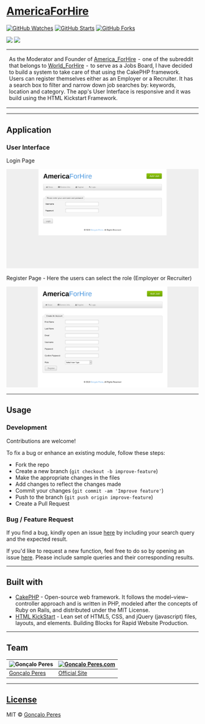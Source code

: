 # [AmericaForHire](https://github.com/goncaloperes/Project-CakePHP-AmericaForHire)
[![GitHub Watches](https://img.shields.io/github/watchers/goncaloperes/Project-CakePHP-AmericaForHire.svg?style=social&label=Watch&maxAge=2592000)](https://github.com/goncaloperes/Project-CakePHP-AmericaForHire/watchers)
[![GitHub Starts](https://img.shields.io/github/stars/goncaloperes/Project-CakePHP-AmericaForHire.svg?style=social&label=Star&maxAge=2592000)](https://github.com/goncaloperes/Project-CakePHP-AmericaForHire/stargazers)
[![GitHub Forks](https://img.shields.io/github/forks/goncaloperes/Project-CakePHP-AmericaForHire.svg?style=social&label=Fork&maxAge=2592000)](https://github.com/goncaloperes/Project-CakePHP-AmericaForHire/network)

![](https://img.shields.io/badge/Version-1.0-blue.svg) 
![](https://img.shields.io/badge/License-MIT-green.svg)


<table>
<tr>
<td>
  
As the Moderator and Founder of [America_ForHire](https://www.reddit.com/r/america_forhire/) - one of the subreddit that belongs to [World_ForHire](https://www.reddit.com/r/world_forhire/) - to serve as a Jobs Board, I have decided to build a system to take care of that using the CakePHP framework.
  Users can register themselves either as an Employer or a Recruiter.
  It has a search box to filter and narrow down job searches by: keywords, location and category.
  The app's User Interface is responsive and it was build using the HTML Kickstart Framework.
  
</td>
</tr>
</table>


---

## Application

### User Interface

Login Page

![](https://github.com/goncaloperes/Project-CakePHP-AmericaForHire/blob/master/Snapshots/Login.png)

Register Page - Here the users can select the role (Employer or Recruiter)

![](https://github.com/goncaloperes/Project-CakePHP-AmericaForHire/blob/master/Snapshots/Register.png)

---

## Usage

### Development
Contributions are welcome!

To fix a bug or enhance an existing module, follow these steps:

- Fork the repo
- Create a new branch (`git checkout -b improve-feature`)
- Make the appropriate changes in the files
- Add changes to reflect the changes made
- Commit your changes (`git commit -am 'Improve feature'`)
- Push to the branch (`git push origin improve-feature`)
- Create a Pull Request 

### Bug / Feature Request

If you find a bug, kindly open an issue [here](https://github.com/goncaloperes/Project-CakePHP-AmericaForHire/issues/new) by including your search query and the expected result.

If you'd like to request a new function, feel free to do so by opening an issue [here](https://github.com/goncaloperes/Project-CakePHP-AmericaForHire/issues/new). Please include sample queries and their corresponding results.

---

## Built with 

- [CakePHP](https://cakephp.org) - Open-source web framework. It follows the model–view–controller approach and is written in PHP, modeled after the concepts of Ruby on Rails, and distributed under the MIT License.
- [HTML KickStart](http://www.99lime.com/) -  Lean set of HTML5, CSS, and jQuery (javascript) files, layouts, and elements.  Building Blocks for Rapid Website Production.

---

## Team

![Gonçalo Peres](https://media-exp2.licdn.com/mpr/mpr/shrinknp_200_200/AAIA_wDGAAAAAQAAAAAAAAqTAAAAJDBlZTE3MmI0LWNmNjgtNDM3MS1iMzRmLTI0ZGQ1MGRlMWE1Yw.jpg)  | [![Goncalo Peres.com]()](https://goncaloperes.com/)
---|---
[Gonçalo Peres](https://github.com/goncaloperes) |[Official Site](https://goncaloperes.com)


---

## [License](https://github.com/goncaloperes/Project-CakePHP-AmericaForHire/blob/master/LICENSE)

MIT © [Gonçalo Peres](https://goncaloperes.github.io)
